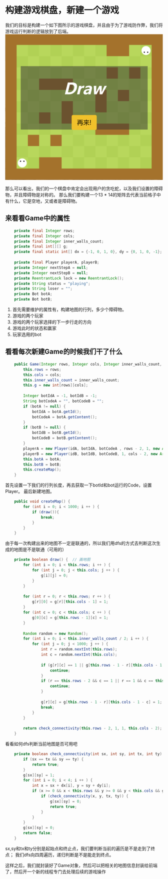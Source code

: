 # 构建游戏棋盘，新建一个游戏
我们的目标是构建一个如下图所示的游戏棋盘，并且由于为了游戏防作弊，我们将游戏运行判断的逻辑放到了后端。
![image](./game-ground.png)

那么可以看出，我们的一个棋盘中肯定会出现用户的贪吃蛇，以及我们设置的障碍物，并且障碍物是对称的。
那么我们要构建一个13 * 14的矩阵去代表当前格子中有什么，它是空地，又或者是障碍物。

## 来看看Game中的属性
```java
    private final Integer rows;
    private final Integer cols;
    private final Integer inner_walls_count;
    private final int[][] g;
    private final static int[] dx = {-1, 0, 1, 0}, dy = {0, 1, 0, -1};

    private final Player playerA, playerB;
    private Integer nextStepA = null;
    private Integer nextStepB = null;
    private ReentrantLock lock = new ReentrantLock();
    private String status = "playing";
    private String loser = "";
    private Bot botA;
    private Bot botB;
```
1. 首先需要维护的属性有，构建地图的行列，多少个障碍物。
2. 游戏的两个玩家
3. 游戏的两个玩家选择的下一步行走的方向
4. 游戏此时的状态和赢家
5. 玩家选用的bot

## 看看每次新建Game的时候我们干了什么
```java
    public Game(Integer rows, Integer cols, Integer inner_walls_count, Integer idA, Integer idB, Bot botA, Bot botB) {
        this.rows = rows;
        this.cols = cols;
        this.inner_walls_count = inner_walls_count;
        this.g = new int[rows][cols];

        Integer botIdA = -1, botIdB = -1;
        String botCodeA = "", botCodeB = "";
        if (botA != null) {
            botIdA = botA.getId();
            botCodeA = botA.getContent();
        }
        if (botB != null) {
            botIdB = botB.getId();
            botCodeB = botB.getContent();
        }
        playerA = new Player(idA, botIdA, botCodeA , rows - 2, 1, new ArrayList<>());
        playerB = new Player(idB, botIdB, botCodeB, 1, cols - 2, new ArrayList<>());
        this.botA = botA;
        this.botB = botB;
        this.createMap();
    }
```

首先设置一下我们的行列长度，再去获取一下botId和bot运行的Code，设置Player。
最后新建地图。
```java
    public void createMap() {
        for (int i = 0; i < 1000; i ++ ) {
            if (draw()){
                break;
            }
        }
    }
```
由于每一次构建出来的地图不一定是联通的，所以我们用dfs的方式去判断这次生成的地图是不是联通（可用的）
```java
    private boolean draw() {  // 画地图
        for (int i = 0; i < this.rows; i ++ ) {
            for (int j = 0; j < this.cols; j ++ ) {
                g[i][j] = 0;
            }
        }

        for (int r = 0; r < this.rows; r ++ ) {
            g[r][0] = g[r][this.cols - 1] = 1;
        }
        for (int c = 0; c < this.cols; c ++ ) {
            g[0][c] = g[this.rows - 1][c] = 1;
        }

        Random random = new Random();
        for (int i = 0; i < this.inner_walls_count / 2; i ++ ) {
            for (int j = 0; j < 1000; j ++ ) {
                int r = random.nextInt(this.rows);
                int c = random.nextInt(this.cols);

                if (g[r][c] == 1 || g[this.rows - 1 - r][this.cols - 1 - c] == 1) {
                    continue;
                }
                if (r == this.rows - 2 && c == 1 || r == 1 && c == this.cols - 2) {
                    continue;
                }

                g[r][c] = g[this.rows - 1 - r][this.cols - 1 - c] = 1;
                break;
            }
        }

        return check_connectivity(this.rows - 2, 1, 1, this.cols - 2);
    }
```
看看如何dfs判断当前地图是否可用吧
```java
    private boolean check_connectivity(int sx, int sy, int tx, int ty) {
        if (sx == tx && sy == ty) {
            return true;
        }
        g[sx][sy] = 1;
        for (int i = 0; i < 4; i ++ ) {
            int x = sx + dx[i], y = sy + dy[i];
            if (x >= 0 && x < this.rows && y >= 0 && y < this.cols && g[x][y] == 0) {
                if (check_connectivity(x, y, tx, ty)) {
                    g[sx][sy] = 0;
                    return true;
                }
            }
        }
        g[sx][sy] = 0;
        return false;
    }
```
sx,sy和tx和ty分别是起始点和终止点，我们要判断当前的遍历是不是走到了终点；
我们dfs向四周遍历，递归判断是不是能走到终点。

这样之后，我们就封装好了Game对象，然后可以把相关的地图信息封装给前端了，然后开一个新的线程专门去处理后续的游戏操作